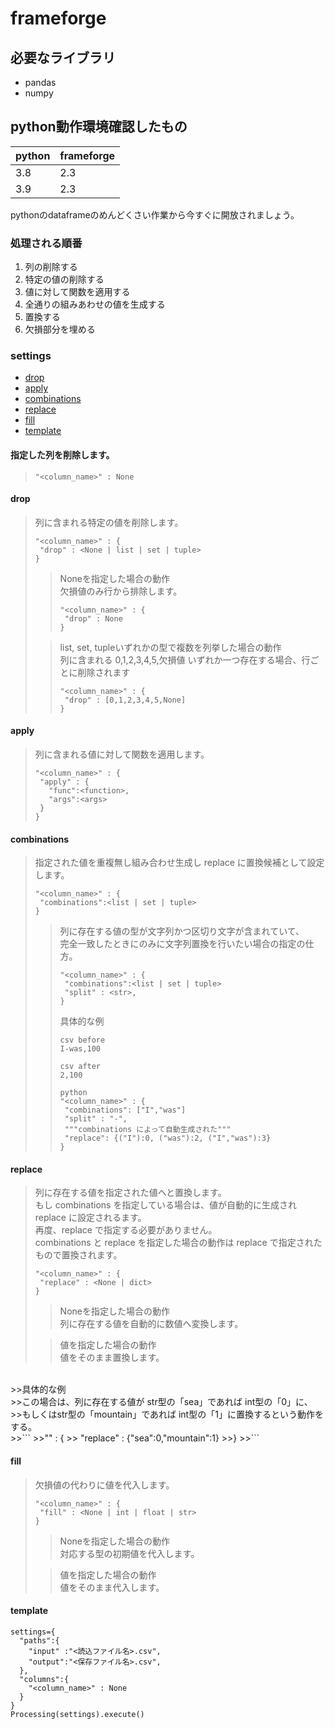 # frameforge

## 必要なライブラリ
- pandas
- numpy

## python動作環境確認したもの
|python|frameforge|
|---|---|
|3.8|2.3|
|3.9|2.3|

pythonのdataframeのめんどくさい作業から今すぐに開放されましょう。
<br>
### 処理される順番
1. 列の削除する
2. 特定の値の削除する
3. 値に対して関数を適用する
4. 全通りの組みあわせの値を生成する
5. 置換する
6. 欠損部分を埋める

### settings
- [drop](#drop)
- [apply](#apply)
- [combinations](#combinations)
- [replace](#replace)
- [fill](#fill)
- [template](#template)

#### 指定した列を削除します。<br>
>```
>"<column_name>" : None
>```

#### drop
>列に含まれる特定の値を削除します。<br>
>```
>"<column_name>" : {
>  "drop" : <None | list | set | tuple> 
>}
>```
>>Noneを指定した場合の動作<br>
>>欠損値のみ行から排除します。<br>
>>```
>>"<column_name>" : {
>>  "drop" : None
>>}
>>```
>
>>list, set, tupleいずれかの型で複数を列挙した場合の動作<br>
>>列に含まれる 0,1,2,3,4,5,欠損値 いずれか一つ存在する場合、行ごとに削除されます<br>
>>```
>>"<column_name>" : {
>>  "drop" : [0,1,2,3,4,5,None] 
>>}
>>```

#### apply
>列に含まれる値に対して関数を適用します。<br>
>```
>"<column_name>" : {
>  "apply" : {
>    "func":<function>, 
>    "args":<args>
>  }
>}
>```

#### combinations
>指定された値を重複無し組み合わせ生成し replace に置換候補として設定します。<br>
>```
>"<column_name>" : {
>  "combinations":<list | set | tuple>
>}
>```
>>列に存在する値の型が文字列かつ区切り文字が含まれていて、<br>
>>完全一致したときにのみに文字列置換を行いたい場合の指定の仕方。<br>
>>```
>>"<column_name>" : {
>>  "combinations":<list | set | tuple>
>>  "split" : <str>,
>>}
>>```
>>具体的な例
>>```
>>csv before
>>I-was,100
>>```
>>```
>>csv after
>>2,100
>>```
>>```
>>python
>>"<column_name>" : {
>>  "combinations": ["I","was"]
>>  "split" : "-",
>>  """combinations によって自動生成された"""
>>  "replace": {("I"):0, ("was"):2, ("I","was"):3}
>>}
>>```

#### replace
>列に存在する値を指定された値へと置換します。<br>
>もし combinations を指定している場合は、値が自動的に生成され replace に設定されるます。<br>
>再度、replace で指定する必要がありません。<br>
>combinations と replace を指定した場合の動作は replace で指定されたもので置換されます。<br>
>```
>"<column_name>" : {
>  "replace" : <None | dict>
>}
>```
>>Noneを指定した場合の動作<br>
>>列に存在する値を自動的に数値へ変換します。<br>
>
>>値を指定した場合の動作<br>
>>値をそのまま置換します。<br>
<br>
>>具体的な例<br>
>>この場合は、列に存在する値が str型の「sea」であれば int型の「0」に、<br>
>>もしくはstr型の「mountain」であれば int型の「1」に置換するという動作をする。<br>
>>```
>>"<column_name>" : {
>>  "replace" : {"sea":0,"mountain":1}
>>}
>>```

#### fill
> 欠損値の代わりに値を代入します。<br>
>```
>"<column_name>" : {
>  "fill" : <None | int | float | str>
>}
>```
>
>>Noneを指定した場合の動作<br>
>>対応する型の初期値を代入します。<br>
>
>>値を指定した場合の動作<br>
>>値をそのまま代入します。

#### template
```
settings={
  "paths":{
    "input" :"<読込ファイル名>.csv",
    "output":"<保存ファイル名>.csv",
  },
  "columns":{
    "<column_name>" : None
  }
}
Processing(settings).execute()
```
